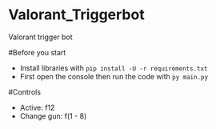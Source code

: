 # Valorant_Triggerbot
Valorant trigger bot

#Before you start
- Install libraries with `pip install -U -r requirements.txt`
- First open the console then run the code with `py main.py`

#Controls
- Active: f12
- Change gun: f(1 - 8)
